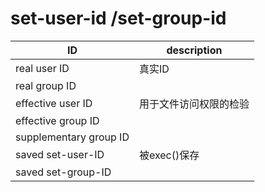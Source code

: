 # set-user-id /set-group-id
| ID            | description|
|-----------    |------------|
|real user ID   |真实ID|
|real group ID  |      |
|effective user ID| 用于文件访问权限的检验|
|effective group ID||
|supplementary group ID||
|saved set-user-ID|被exec()保存|
|saved set-group-ID|    |
